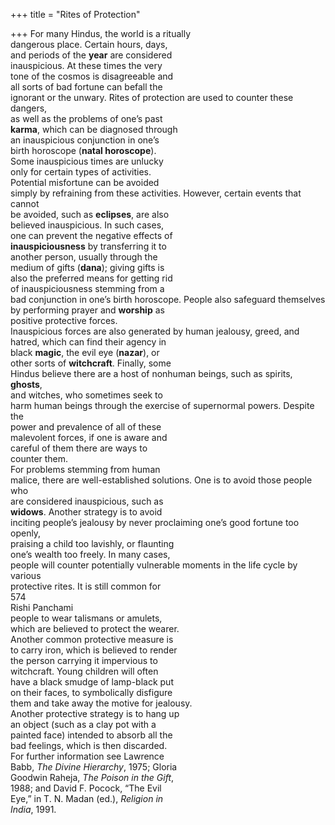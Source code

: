 +++
title = "Rites of Protection"

+++
For many Hindus, the world is a ritually  
dangerous place. Certain hours, days,  
and periods of the **year** are considered  
inauspicious. At these times the very  
tone of the cosmos is disagreeable and  
all sorts of bad fortune can befall the  
ignorant or the unwary. Rites of protection are used to counter these dangers,  
as well as the problems of one’s past  
**karma**, which can be diagnosed through  
an inauspicious conjunction in one’s  
birth horoscope (**natal horoscope**).  
Some inauspicious times are unlucky  
only for certain types of activities.  
Potential misfortune can be avoided  
simply by refraining from these activities. However, certain events that cannot  
be avoided, such as **eclipses**, are also  
believed inauspicious. In such cases,  
one can prevent the negative effects of  
**inauspiciousness** by transferring it to  
another person, usually through the  
medium of gifts (**dana**); giving gifts is  
also the preferred means for getting rid  
of inauspiciousness stemming from a  
bad conjunction in one’s birth horoscope. People also safeguard themselves  
by performing prayer and **worship** as  
positive protective forces.  
Inauspicious forces are also generated by human jealousy, greed, and  
hatred, which can find their agency in  
black **magic**, the evil eye (**nazar**), or  
other sorts of **witchcraft**. Finally, some  
Hindus believe there are a host of nonhuman beings, such as spirits, **ghosts**,  
and witches, who sometimes seek to  
harm human beings through the exercise of supernormal powers. Despite the  
power and prevalence of all of these  
malevolent forces, if one is aware and  
careful of them there are ways to  
counter them.  
For problems stemming from human  
malice, there are well-established solutions. One is to avoid those people who  
are considered inauspicious, such as  
**widows**. Another strategy is to avoid  
inciting people’s jealousy by never proclaiming one’s good fortune too openly,  
praising a child too lavishly, or flaunting  
one’s wealth too freely. In many cases,  
people will counter potentially vulnerable moments in the life cycle by various  
protective rites. It is still common for  
574  
Rishi Panchami  
people to wear talismans or amulets,  
which are believed to protect the wearer.  
Another common protective measure is  
to carry iron, which is believed to render  
the person carrying it impervious to  
witchcraft. Young children will often  
have a black smudge of lamp-black put  
on their faces, to symbolically disfigure  
them and take away the motive for jealousy.  
Another protective strategy is to hang up  
an object (such as a clay pot with a  
painted face) intended to absorb all the  
bad feelings, which is then discarded.  
For further information see Lawrence  
Babb, *The Divine Hierarchy*, 1975; Gloria  
Goodwin Raheja, *The Poison in the Gift*,  
1988; and David F. Pocock, “The Evil  
Eye,” in T. N. Madan (ed.), *Religion in*  
*India*, 1991.